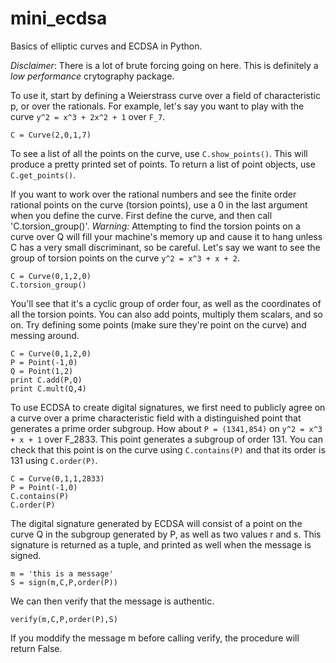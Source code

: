 mini_ecdsa
===============

Basics of elliptic curves and ECDSA in Python.

*Disclaimer*: There is a lot of brute forcing going on here. This is definitely a *low performance* crytography package.

To use it, start by defining a Weierstrass curve over a field of characteristic p, or over the rationals. For example, let's say you want to play with the curve `y^2 = x^3 + 2x^2 + 1` over `F_7`.

```
C = Curve(2,0,1,7)
```

To see a list of all the points on the curve, use `C.show_points()`. This will produce a pretty printed set of points. To return a list of point objects, use `C.get_points()`.

If you want to work over the rational numbers and see the finite order rational points on the curve (torsion points), use a 0 in the last argument when you define the curve. First define the curve, and then call 'C.torsion_group()'. *Warning:* Attempting to find the torsion points on a curve over Q will fill your machine's memory up and cause it to hang unless C has a very small discriminant, so be careful. Let's say we want to see the group of torsion points on the curve `y^2 = x^3 + x + 2`.

```
C = Curve(0,1,2,0)
C.torsion_group()
```

You'll see that it's a cyclic group of order four, as well as the coordinates of all the torsion points. You can also add points, multiply them scalars, and so on. Try defining some points (make sure they're point on the curve) and messing around.

```
C = Curve(0,1,2,0)
P = Point(-1,0)
Q = Point(1,2)
print C.add(P,Q)
print C.mult(Q,4)
```

To use ECDSA to create digital signatures, we first need to publicly agree on a curve over a prime characteristic field with a distinguished point that generates a prime order subgroup. How about `P = (1341,854)` on `y^2 = x^3 + x + 1` over F_2833. This point generates a subgroup of order 131. You can check that this point is on the curve using `C.contains(P)` and that its order is 131 using `C.order(P)`.

```
C = Curve(0,1,1,2833)
P = Point(-1,0)
C.contains(P)
C.order(P)
```

The digital signature generated by ECDSA will consist of a point on the curve Q in the subgroup generated by P, as well as two values r and s. This signature is returned as a tuple, and printed as well when the message is signed.

```
m = 'this is a message'
S = sign(m,C,P,order(P))
```

We can then verify that the message is authentic.

```
verify(m,C,P,order(P),S)
```

If you moddify the message m before calling verify, the procedure will return False.


